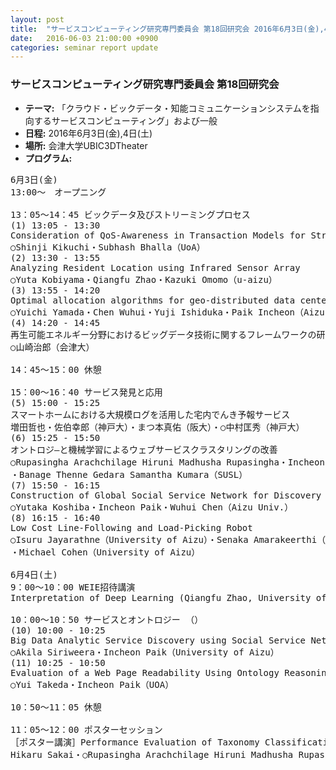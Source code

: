 ```yaml
---
layout: post
title:  "サービスコンピューティング研究専門委員会 第18回研究会 2016年6月3日(金),4日(土)"
date:   2016-06-03 21:00:00 +0900
categories: seminar report update
---
```


### サービスコンピューティング研究専門委員会 第18回研究会
- __テーマ:__ 「クラウド・ビックデータ・知能コミュニケーションシステムを指向するサービスコンピューティング」および一般
- __日程:__ 2016年6月3日(金),4日(土)
- __場所:__ 会津大学UBIC3DTheater
- __プログラム:__


<pre>
6月3日(金)
13:00〜　オープニング

13：05～14：45 ビックデータ及びストリーミングプロセス
(1) 13:05 - 13:30
Consideration of QoS-Awareness in Transaction Models for Streaming Processing.
○Shinji Kikuchi・Subhash Bhalla（UoA）
(2) 13:30 - 13:55
Analyzing Resident Location using Infrared Sensor Array
○Yuta Kobiyama・Qiangfu Zhao・Kazuki Omomo（u-aizu）
(3) 13:55 - 14:20
Optimal allocation algorithms for geo-distributed data center topology
○Yuichi Yamada・Chen Wuhui・Yuji Ishiduka・Paik Incheon（Aizu Univ.）
(4) 14:20 - 14:45
再生可能エネルギー分野におけるビッグデータ技術に関するフレームワークの研究
○山崎治郎（会津大）

14：45～15：00 休憩

15：00～16：40 サービス発見と応用
(5) 15:00 - 15:25
スマートホームにおける大規模ログを活用した宅内でんき予報サービス
増田哲也・佐伯幸郎（神戸大）・まつ本真佑（阪大）・○中村匡秀（神戸大）
(6) 15:25 - 15:50
オントロジ―と機械学習によるウェブサービスクラスタリングの改善
○Rupasingha Arachchilage Hiruni Madhusha Rupasingha・Incheon Paik（UoA）
・Banage Thenne Gedara Samantha Kumara（SUSL）
(7) 15:50 - 16:15
Construction of Global Social Service Network for Discovery Based on Big Data Infrastructure
○Yutaka Koshiba・Incheon Paik・Wuhui Chen（Aizu Univ.）
(8) 16:15 - 16:40
Low Cost Line-Following and Load-Picking Robot
○Isuru Jayarathne（University of Aizu）・Senaka Amarakeerthi（SUSL）
・Michael Cohen（University of Aizu）

6月4日(土) 
9：00～10：00 WEIE招待講演
Interpretation of Deep Learning (Qiangfu Zhao, University of Aizu)

10：00～10：50 サービスとオントロジー （）
(10) 10:00 - 10:25
Big Data Analytic Service Discovery using Social Service Network with Workflow Awareness
○Akila Siriweera・Incheon Paik（University of Aizu）
(11) 10:25 - 10:50
Evaluation of a Web Page Readability Using Ontology Reasoning
○Yui Takeda・Incheon Paik（UOA）

10：50～11：05 休憩

11：05～12：00 ポスターセッション
［ポスター講演］Performance Evaluation of Taxonomy Classification Using Machine Learning
Hikaru Sakai・○Rupasingha Arachchilage Hiruni Madhusha Rupasingha・Incheon Paik（UoA）
</pre>

